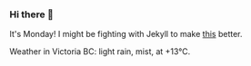 ### Hi there :wave:

It's Monday! I might be fighting with Jekyll to make [this](https://swissclubtoronto.ca) better.

Weather in Victoria BC: light rain, mist, at +13°C.

